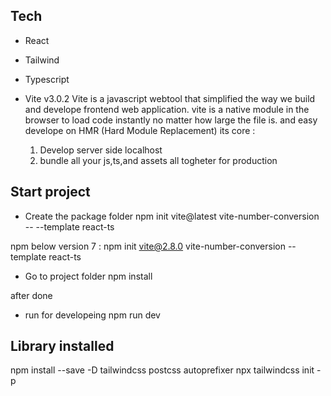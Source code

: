 <!-- ## Project Source

https://www.youtube.com/watch?v=_oO4Qi5aVZs

## Title

Build and Deploy a Fully Responsive Website with Modern UI/UX in React JS with Tailwind

## Channel

JavaScript Mastery -->

## Tech

- React
- Tailwind
- Typescript

- Vite v3.0.2
  Vite is a javascript webtool that simplified the way we build and develope frontend web application. vite is a native module in the browser to load code instantly no matter how large the file is. and easy develope on HMR (Hard Module Replacement)
  its core :
  1. Develop server side localhost
  2. bundle all your js,ts,and assets all togheter for production

## Start project

- Create the package folder
  npm init vite@latest vite-number-conversion -- --template react-ts

npm below version 7 :
npm init vite@2.8.0 vite-number-conversion --template react-ts

- Go to project folder
  npm install

after done

- run for developeing
  npm run dev

## Library installed

npm install --save -D tailwindcss postcss autoprefixer
npx tailwindcss init -p
